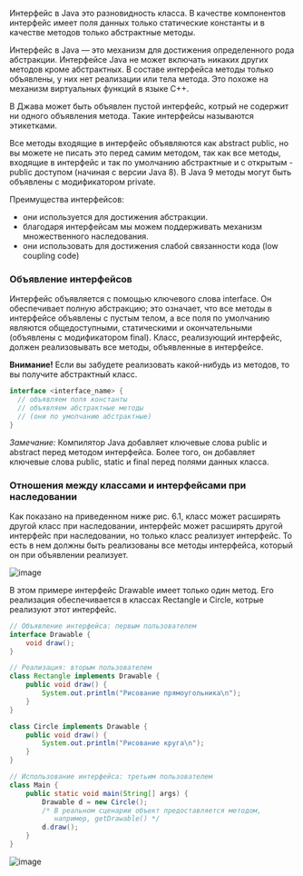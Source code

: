 Интерфейс в Java это разновидность класса. В качестве компонентов интерфейс имеет поля данных только статические константы и в качестве методов только абстрактные методы.

Интерфейс в Java — это механизм для достижения определенного рода абстракции. Интерфейсе Java не может включать никаких других методов кроме абстрактных. В составе интерфейса методы только объявлены, у них нет реализации или тела метода. Это похоже на механизм виртуальных функций в языке С++.

В Джава может быть объявлен пустой интерфейс, котрый не содержит ни одного объявления метода. Такие интерфейсы называются этикетками.

Все методы входящие в интерфейс объявляются как abstract public, но вы можете не писать это перед самим методом, так как все методы, входящие в интерфейс и так по умолчанию абстрактные и с открытым - public доступом (начиная с версии Java 8). В Java 9 методы могут быть объявлены с модификатором private.

Преимущества интерфейсов:
- они используется для достижения абстракции.
- благодаря интерфейсам мы можем поддерживать механизм множественного наследования.
- они использовать для достижения слабой связанности кода (low coupling code)

### Объявление интерфейсов
Интерфейс объявляется с помощью ключевого слова interface. Он обеспечивает полную абстракцию; это означает, что все методы в интерфейсе объявлены с пустым телом, а все поля по умолчанию являются общедоступными, статическими и окончательными (объявлены с модификатором final). Класс, реализующий интерфейс, должен реализовывать все методы, объявленные в интерфейсе.

**Внимание!** Если вы забудете реализовать какой-нибудь из методов, то вы получите абстрактный класс.

```java
interface <interface_name> {
  // объявляем поля константы
  // объявляем абстрактные методы
  // (они по умолчанию абстрактные)
}
```

*Замечание:* Компилятор Java добавляет ключевые слова public и abstract перед методом интерфейса. Более того, он добавляет ключевые слова public, static и final перед полями данных класса.

### Отношения между классами и интерфейсами при наследовании
Как показано на приведенном ниже рис. 6.1, класс может расширять другой класс при наследовании, интерфейс может расширять другой интерфейс при наследовании, но только класс реализует интерфейс. То есть в нем должны быть реализованы все методы интерфейса, который он при объявлении реализует.

![image](https://github.com/ivbo01/java/assets/144561607/b9c7742f-05b8-45b3-bce4-f1ff3666b7a9)

В этом примере интерфейс Drawable имеет только один метод. Его реализация обеспечивается в классах Rectangle и Circle, котрые реализуют этот интерфейс.

```java
// Объявление интерфейса: первым пользователем
interface Drawable {
    void draw();
}

// Реализация: вторым пользователем
class Rectangle implements Drawable {
    public void draw() {
        System.out.println("Рисование прямоугольника\n");
    }
}

class Circle implements Drawable {
    public void draw() {
        System.out.println("Рисование круга\n");
    }
}

// Использование интерфейса: третьим пользователем
class Main {
    public static void main(String[] args) {
        Drawable d = new Circle();
        /* В реальном сценарии объект предоставляется методом,
           например, getDrawable() */
        d.draw();
    }
}
```

![image](https://github.com/ivbo01/java/assets/144561607/3ecdaba7-c827-4264-b1f8-b8779cf4a414)
